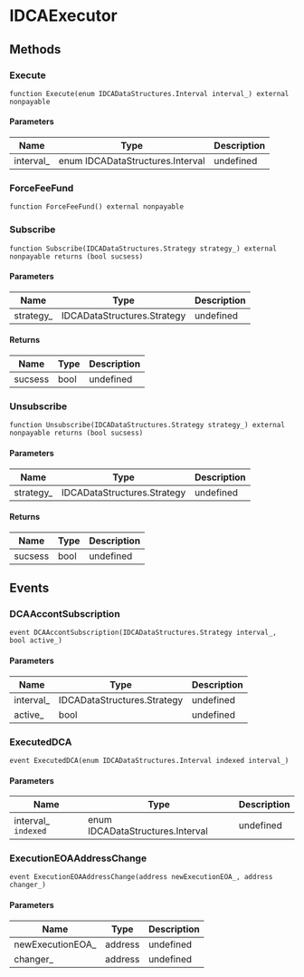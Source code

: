 # IDCAExecutor









## Methods

### Execute

```solidity
function Execute(enum IDCADataStructures.Interval interval_) external nonpayable
```





#### Parameters

| Name | Type | Description |
|---|---|---|
| interval_ | enum IDCADataStructures.Interval | undefined |

### ForceFeeFund

```solidity
function ForceFeeFund() external nonpayable
```






### Subscribe

```solidity
function Subscribe(IDCADataStructures.Strategy strategy_) external nonpayable returns (bool sucsess)
```





#### Parameters

| Name | Type | Description |
|---|---|---|
| strategy_ | IDCADataStructures.Strategy | undefined |

#### Returns

| Name | Type | Description |
|---|---|---|
| sucsess | bool | undefined |

### Unsubscribe

```solidity
function Unsubscribe(IDCADataStructures.Strategy strategy_) external nonpayable returns (bool sucsess)
```





#### Parameters

| Name | Type | Description |
|---|---|---|
| strategy_ | IDCADataStructures.Strategy | undefined |

#### Returns

| Name | Type | Description |
|---|---|---|
| sucsess | bool | undefined |



## Events

### DCAAccontSubscription

```solidity
event DCAAccontSubscription(IDCADataStructures.Strategy interval_, bool active_)
```





#### Parameters

| Name | Type | Description |
|---|---|---|
| interval_  | IDCADataStructures.Strategy | undefined |
| active_  | bool | undefined |

### ExecutedDCA

```solidity
event ExecutedDCA(enum IDCADataStructures.Interval indexed interval_)
```





#### Parameters

| Name | Type | Description |
|---|---|---|
| interval_ `indexed` | enum IDCADataStructures.Interval | undefined |

### ExecutionEOAAddressChange

```solidity
event ExecutionEOAAddressChange(address newExecutionEOA_, address changer_)
```





#### Parameters

| Name | Type | Description |
|---|---|---|
| newExecutionEOA_  | address | undefined |
| changer_  | address | undefined |



